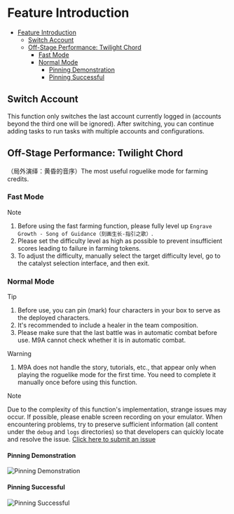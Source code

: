 # Feature Introduction

- [Feature Introduction](#feature-introduction)
  - [Switch Account](#switch-account)
  - [Off-Stage Performance: Twilight Chord](#off-stage-performance-twilight-chord)
    - [Fast Mode](#fast-mode)
    - [Normal Mode](#normal-mode)
      - [Pinning Demonstration](#pinning-demonstration)
      - [Pinning Successful](#pinning-successful)

## Switch Account

This function only switches the last account currently logged in (accounts beyond the third one will be ignored).
After switching, you can continue adding tasks to run tasks with multiple accounts and configurations.

## Off-Stage Performance: Twilight Chord

（局外演绎：黄昏的音序）The most useful roguelike mode for farming credits.

### Fast Mode

> [!NOTE]
>
> 1. Before using the fast farming function, please fully level up `Engrave Growth - Song of Guidance（刻画生长-指引之歌）`.
> 2. Please set the difficulty level as high as possible to prevent insufficient scores leading to failure in farming tokens.
> 3. To adjust the difficulty, manually select the target difficulty level, go to the catalyst selection interface, and then exit.

### Normal Mode

> [!TIP]
>
> 1. Before use, you can pin (mark) four characters in your box to serve as the deployed characters.
> 2. It's recommended to include a healer in the team composition.
> 3. Please make sure that the last battle was in automatic combat before use. M9A cannot check whether it is in automatic combat.

> [!WARNING]
>
> 1. M9A does not handle the story, tutorials, etc., that appear only when playing the roguelike mode for the first time. You need to complete it manually once before using this function.

> [!NOTE]
> Due to the complexity of this function's implementation, strange issues may occur. If possible, please enable screen recording on your emulator. When encountering problems, try to preserve sufficient information (all content under the `debug` and `logs` directories) so that developers can quickly locate and resolve the issue. [Click here to submit an issue](https://github.com/MaaXYZ/M9A/issues/new/choose)

#### Pinning Demonstration

![Pinning Demonstration](https://github.com/user-attachments/assets/ff9d66d8-9540-447a-9eac-315caec00fe9)

#### Pinning Successful

![Pinning Successful](https://github.com/user-attachments/assets/d88fea79-df1b-4651-9d6d-386a40bf3b55)
